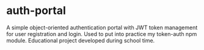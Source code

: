 # auth-portal
A simple object-oriented authentication portal with JWT token management for user registration and login. Used to put into practice my token-auth npm module. Educational project developed during school time.
